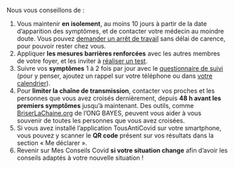 Nous vous conseillons de :

1. Vous maintenir **en isolement**, au moins 10 jours à partir de la date d’apparition des symptômes, et de contacter votre médecin au moindre doute. Vous pouvez [demander un arrêt de travail](https://declare.ameli.fr/isolement/conditions) sans délai de carence, pour pouvoir rester chez vous.
2. Appliquer **les mesures barrières renforcées** avec les autres membres de votre foyer, et les inviter à [réaliser un test](https://www.sante.fr/cf/centres-depistage-covid.html).
3. Suivre vos **symptômes** 1 à 2 fois par jour avec le [questionnaire de suivi](#suivisymptomes) (pour y penser, ajoutez un rappel sur votre téléphone ou dans <a href="" class="js-calendar" download="rappel-covid19.ics">votre calendrier</a>).
4. Pour **limiter la chaîne de transmission**, contacter vos proches et les personnes que vous avez croisés dernièrement, depuis **48 h avant les premiers symptômes** jusqu’à maintenant. Des outils, comme [BriserLaChaine.org](https://www.briserlachaine.org/statut) de l’ONG BAYES, peuvent vous aider à vous souvenir de toutes les personnes que vous avez croisées.
5. Si vous avez installé l’application TousAntiCovid sur votre smartphone, vous pouvez y scanner le **QR code** présent sur vos résultats dans la section « Me déclarer ».
6. Revenir sur Mes Conseils Covid **si votre situation change** afin d’avoir les conseils adaptés à votre nouvelle situation !
